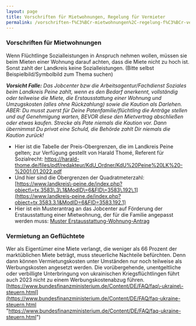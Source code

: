 ```yaml
---
layout: page
title: Vorschriften für Mietwohnungen, Regelung für Vermieter
permalink: /vorschriften-f%C3%BCr-mietwohnungen%2C-regelung-f%C3%BCr-vermieter/
---
```


### Vorschriften für Mietwohnungen

Wenn Flüchtlinge Sozialleistungen in Anspruch nehmen wollen, müssen sie beim Mieten einer Wohnung darauf achten, dass die Miete nicht zu hoch ist. Sonst zahlt der Landkreis keine Sozialleistungen. (Bitte selbst Beispielbild/Symbolbild zum Thema suchen)

***Vorsicht Falle:** Das Jobcenter bzw die Arbeitsagentur/Fachdienst Soziales beim Landkreis Peine zahlt, wenn es den Bedarf anerkennt, vollständig oder teilweise die Miete, die Erstausstattung einer Wohnung und Umzugskosten (alles ohne Rückzahlung) sowie die Kaution als Darlehen. ABER: Du musst zuerst für Deine Patenfamilie/flüchtling die Anträge stellen und auf Genehmigung warten, BEVOR diese den Mietvertrag abschließen oder etwas kaufen. Strecke als Pate niemals die Kaution vor. Dann übernimmst Du privat eine Schuld, die Behörde zahlt Dir niemals die Kaution zurück!*

* Hier ist die Tabelle der Preis\-Obergrenzen, die im Landkreis Peine gelten; zur Verfügung gestellt von Harald Thomé, Referent für Sozialrecht: [https://harald\-thome.de/files/pdf/redakteur/KdU\_Ordner/KdU%20Peine%20LK%20\-%2001\.01\.2022\.pdf](https://harald-thome.de/files/pdf/redakteur/KdU_Ordner/KdU%20Peine%20LK%20-%2001.01.2022.pdf)
* Und hier sind die Obergrenzen der Quadratmeterzahl: [https://www.landkreis\-peine.de/index.php?object\=tx,3583\.3\.1&ModID\=6&FID\=3583\.192\.1](https://www.landkreis-peine.de/index.php?object=tx,3583.3.1&ModID=6&FID=3583.192.1)
* Hier ist ein Musterantrag an das Jobcenter auf Förderung der Erstausstattung einer Mietwohnung, der für die Familie angepasst werden muss: [Muster Erstausstattung\-Wohnung\-Antrag](/assets/copied-from-verwaltungsportal/Muster_Erstausstattung-Wohnung-Antrag.docx "Muster Erstausstattung-Wohnung-Antrag")

### Vermietung an Geflüchtete

Wer als Eigentümer eine Miete verlangt, die weniger als 66 Prozent der marktüblichen Miete beträgt, muss steuerliche Nachteile befürchten. Denn dann können Vermietungskosten unter Umständen nur noch teilweise als Werbungskosten angesetzt werden. Die vorübergehende, unentgeltliche oder verbilligte Unterbringung von ukrainischen Kriegsflüchtlingen führt auch 2023 nicht zu einem Werbungskostenabzug führen. [https://www.bundesfinanzministerium.de/Content/DE/FAQ/faq\-ukraine\-steuern.html](https://www.bundesfinanzministerium.de/Content/DE/FAQ/faq-ukraine-steuern.html "https://www.bundesfinanzministerium.de/Content/DE/FAQ/faq-ukraine-steuern.html")

